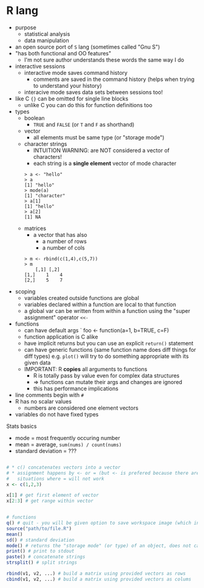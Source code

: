 # R lang

* purpose
    * statistical analysis
    * data manipulation
* an open source port of `S` lang (sometimes called "Gnu S")
* "has both functional and OO features"
    * I'm not sure author understands these words the same way I do
* interactive sessions
    * interactive mode saves command history
        * comments are saved in the command history (helps when trying to
          understand your history)
    * interacive mode saves data sets between sessions too!
* like C `{}` can be omitted for single line blocks
    * unlike C you can do this for function definitions too
* types
    * boolean
        * `TRUE` and `FALSE` (or `T` and `F` as shorthand)
    * vector
        * all elements must be same type (or "storage mode")
    * character strings
        * INTUITION WARNING: are NOT considered a vector of characters!
        * each string is a **single element** vector of mode character
        ```
        > a <- "hello"
        > a
        [1] "hello"
        > mode(a)
        [1] "character"
        > a[1]
        [1] "hello"
        > a[2]
        [1] NA
        ```
    * matrices
        * a vector that has also
            * a number of rows
            * a number of cols
        ```
        > m <- rbind(c(1,4),c(5,7))
        > m
            [,1] [,2]
        [1,]    1    4
        [2,]    5    7
        ```
* scoping
    * variables created outside functions are global
    * variables declared within a function are local to that function
    * a global var can be written from within a function using the "super assignment" operator `<<-`
* functions
    * can have default args ` foo <- function(a=1, b=TRUE, c=F)
    * function application is C alike
    * have implicit returns but you can use an explicit `return()` statement
    * can have generic functions (same function name does diff things for diff types) e.g. `plot()` will try to do something appropriate with its given data
    * IMPORTANT: R **copies** all arguments to functions
        * R is totally pass by value even for complex data structures
        * => functions can mutate their args and changes are ignored
        * this has performance implications
* line comments begin with `#`
* R has no scalar values
    * numbers are considered one element vectors
* variables do not have fixed types

Stats basics

* mode = most frequently occuring number
* mean = average, `sum(nums) / count(nums)`
* standard deviation = ???

```R

# * c() concatenates vectors into a vector
# * assignment happens by <- or = (but <- is prefered because there are
#   situations where = will not work
x <- c(1,2,3)

x[1] # get first element of vector
x[2:3] # get range within vector


# functions
q() # quit - you will be given option to save workspace image (which includes command history)
source("path/to/file.R")
mean()
sd() # standard deviation
mode() # returns the "storage mode" (or type) of an object, does not calculate the statistical mode
print() # print to stdout
paste() # concatenate strings
strsplit() # split strings

rbind(v1, v2, ...) # build a matrix using provided vectors as rows
cbind(v1, v2, ...) # build a matrix using provided vectors as colums
```

